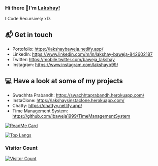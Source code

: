 ### Hi there 👋I'm [Lakshay!](https://lakshaybaweja.netlify.app/)
  I Code Recursively xD.
  
## 📬 Get in touch

- Portofolio: https://lakshaybaweja.netlify.app/
- LinkedIn: https://www.linkedin.com/m/in/lakshay-baweja-842602187
- Twitter: https://mobile.twitter.com/baweja_lakshay
- Instagram: https://www.instagram.com/lakshayb99/

## 💻 Have a look at some of my projects 

- Swachhta Prabandh: https://swachhtaprabandh.herokuapp.com/
- InstaClone: https://lakshaysinstaclone.herokuapp.com/
- Chatty: https://chattyy.netlify.app/
- Time Management System: https://github.com/lbaweja1999/TimeManagementSystem 

[![ReadMe Card](https://github-readme-stats.vercel.app/api?username=lbaweja1999&show_icons=true&theme=radical&hide=contribs)](https://github.com/lbaweja1999)

[![Top Langs](https://github-readme-stats.anuraghazra1.vercel.app/api/top-langs/?username=lbaweja1999&layout=compact&theme=radical)](https://github.com/lbaweja1999)

### Visitor Count
[![Visitor Count](https://profile-counter.glitch.me/lbaweja1999/count.svg)](https://github.com/lbaweja1999)
